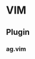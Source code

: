 # VIM

## Plugin

### ag.vim
























[df_1]:https://dl.dropboxusercontent.com/u/31201582/dotfile_1.png 


